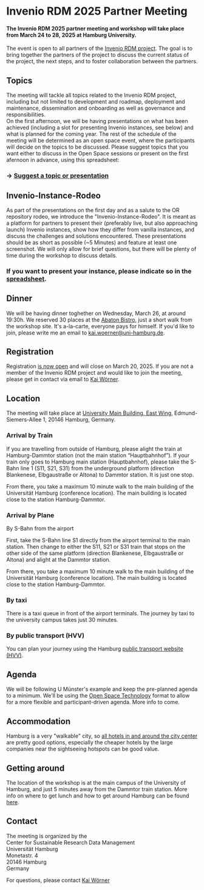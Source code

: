 # Invenio RDM 2025 Partner Meeting

#### The Invenio RDM 2025 partner meeting and workshop will take place from March 24 to 28, 2025 at Hamburg University.
The event is open to all partners of the [Invenio RDM project](https://inveniosoftware.org/products/rdm/). The goal is to bring together the partners of the project to discuss the current status of the project, the next steps, and to foster collaboration between the partners.

## Topics
The meeting will tackle all topics related to the Invenio RDM project, including but not limited to development and roadmap, deployment and maintenance, dissemination and onboarding as well as governance and responsibilities.  
On the first afternoon, we will be having presentations on what has been achieved (including a slot for presenting Invenio instances, see below) and what is planned for the coming year. The rest of the schedule of the meeting will be determined as an open space event, where the participants will decide on the topics to be discussed. 
Please suggest topics that you want either to discuss in the Open Space sessions or present on the first afernoon in advance, using this spreadsheet:
### -> [Suggest a topic or presentation](https://cloud.uni-hamburg.de/s/Rdbb7TzJMr8kQRN)


## Invenio-Instance-Rodeo
As part of the presentations on the first day and as a salute to the OR repository rodeo, we introduce the "Invenio-Instance-Rodeo". It is meant as a platform for partners to present their (preferably live, but also approaching launch) Invenio instances, show how they differ from vanilla instances, and discuss the challenges and solutions encountered. These presentations should be as short as possible (~5 Minutes) and feature at least one screenshot. We will only allow for brief questions, but there will be plenty of time during the workshop to discuss details.  
### If you want to present your instance, please indicate so in the [spreadsheet](https://cloud.uni-hamburg.de/s/8xg6eFYm4QoM7cC).

## Dinner
We will be having dinner toghether on Wednesday, March 26, at around 19:30h. We reserved 30 places at the [Abaton Bistro](http://www.abaton-bistro.de/), just a short walk from the workshop site. It's a-la-carte, everyone pays for himself. If you'd like to join, please write me an email to <kai.woerner@uni-hamburg.de>.

## Registration
Registration [is now open](https://www.conferences.uni-hamburg.de/e/invenio) and will close on March 20, 2025. If you are not a member of the Invenio RDM project and would like to join the meeting, please get in contact via email to [Kai Wörner](mailto:kai.woerner@uni-hamburg.de).
## Location
The meeting will take place at [University Main Building, East Wing](https://maps.app.goo.gl/rcRN1qw7tDs4WBoy8), Edmund-Siemers-Allee 1, 20146 Hamburg, Germany. 
### Arrival by Train
If you are travelling from outside of Hamburg, please alight the train at Hamburg-Dammtor station (not the main station “Hauptbahnhof”). If your train only goes to Hamburg main station (Hauptbahnhof), please take the S-Bahn line 1 (S11, S21, S31) from the underground platform (direction Blankenese, Elbgaustraße or Altona) to Dammtor station. It is just one stop.

From there, you take a maximum 10 minute walk to the main building of the Universität Hamburg (conference location). The main building is located close to the station Hamburg-Dammtor.

### Arrival by Plane
By S-Bahn from the airport

First, take the S-Bahn line S1 directly from the airport terminal to the main station. Then change to either the S11, S21 or S31 train that stops on the other side of the same platform (direction Blankenese, Elbgaustraße or Altona) and alight at the Dammtor station.

From there, you take a maximum 10 minute walk to the main building of the Universität Hamburg (conference location). The main building is located close to the station Hamburg-Dammtor.

### By taxi

There is a taxi queue in front of the airport terminals. The journey by taxi to the university campus takes just 30 minutes.

### By public transport (HVV)
You can plan your journey using the Hamburg [public transport website (HVV)](https://www.hvv.de/en). 


## Agenda
We will be following U Münster's example and keep the pre-planned agenda to a minimum. We'll be using the [Open Space Technology](https://en.wikipedia.org/wiki/Open_Space_Technology) format to allow for a more flexible and participant-driven agenda. More info to come.

## Accommodation
Hamburg is a very "walkable" city, so [all hotels in and around the city center](https://www.booking.com/searchresults.de.html?label=gen173nr-1BCAEoggI46AdIM1gEaDuIAQGYAQe4AQfIAQzYAQHoAQGIAgGoAgO4AryL3LYGwAIB0gIkMGVmNTI3MWUtMThjZi00ZDJkLTliZTQtZGVjOGJiZTAwZTky2AIF4AIB&sid=a55c0198137463bab24f154a0206ec9f&aid=304142&ss=Edmund-Siemers-Allee+1%2C+Eimsb%C3%BCttel%2C+Deutschland&efdco=1&lang=de&dest_id=ChIJ0a2BwDyPsUcRQyZnMbVZnvY&dest_type=region&place_id=ChIJ0a2BwDyPsUcRQyZnMbVZnvY&latitude=53.5629908&longitude=9.9884069&ac_position=0&ac_click_type=g&ac_langcode=de&ac_suggestion_list_length=1&search_selected=true&search_pageview_id=63655a1e82881072&checkin=2025-03-23&checkout=2025-03-28&group_adults=1&no_rooms=1&group_children=0&order=distance_from_search&nflt=price%3DEUR-min-150-1%3Bdistance%3D3000) are pretty good options, especially the cheaper hotels by the large companies near the sightseeing hotspots can be good value.

## Getting around
The location of the workshop is at the main campus of the University of Hamburg, and just 5 minutes away from the Dammtor train station. More info on where to get lunch and how to get around Hamburg can be found [here](gettingaround.md).

## Contact
The meeting is organized by the   
Center for Sustainable Research Data Management  
Universität Hamburg  
Monetastr. 4  
20146 Hamburg  
Germany  

 For questions, please contact
 [Kai Wörner](mailto:kai.woerner@uni-hamburg.de)
